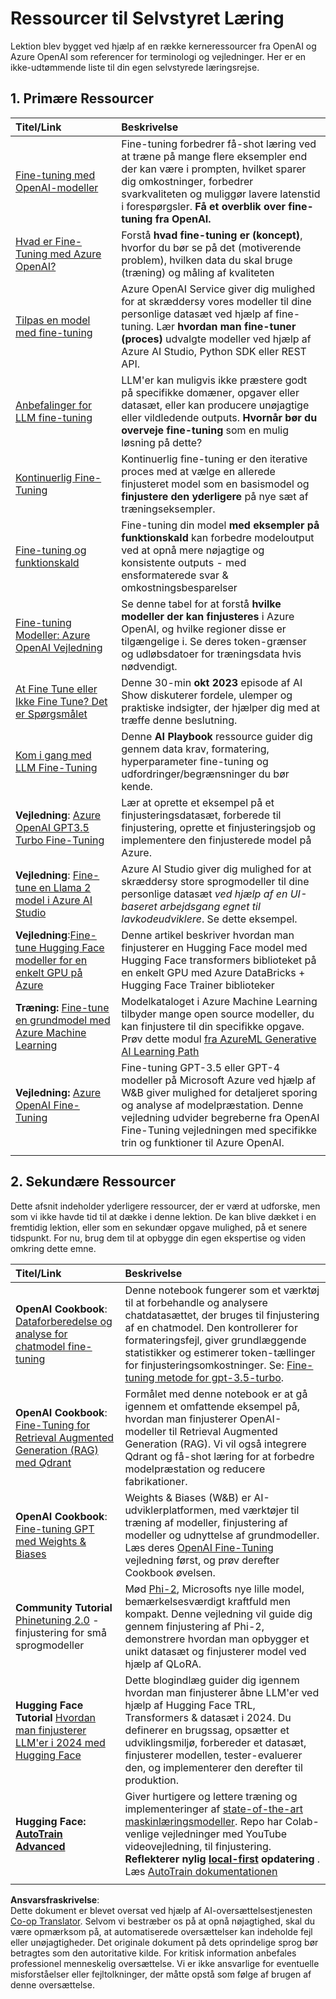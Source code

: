 <!--
CO_OP_TRANSLATOR_METADATA:
{
  "original_hash": "c2f423d1402f71ca3869ec135bb77d16",
  "translation_date": "2025-05-20T08:41:57+00:00",
  "source_file": "18-fine-tuning/RESOURCES.md",
  "language_code": "da"
}
-->
# Ressourcer til Selvstyret Læring

Lektion blev bygget ved hjælp af en række kerneressourcer fra OpenAI og Azure OpenAI som referencer for terminologi og vejledninger. Her er en ikke-udtømmende liste til din egen selvstyrede læringsrejse.

## 1. Primære Ressourcer

| Titel/Link                                                                                                                                                                                                                   | Beskrivelse                                                                                                                                                                                                                                                                                                                   |
| :--------------------------------------------------------------------------------------------------------------------------------------------------------------------------------------------------------------------------- | :---------------------------------------------------------------------------------------------------------------------------------------------------------------------------------------------------------------------------------------------------------------------------------------------------------------------------- |
| [Fine-tuning med OpenAI-modeller](https://platform.openai.com/docs/guides/fine-tuning?WT.mc_id=academic-105485-koreyst)                                                                                                       | Fine-tuning forbedrer få-shot læring ved at træne på mange flere eksempler end der kan være i prompten, hvilket sparer dig omkostninger, forbedrer svarkvaliteten og muliggør lavere latenstid i forespørgsler. **Få et overblik over fine-tuning fra OpenAI.**                                                                                    |
| [Hvad er Fine-Tuning med Azure OpenAI?](https://learn.microsoft.com/azure/ai-services/openai/concepts/fine-tuning-considerations#what-is-fine-tuning-with-azure-openai?WT.mc_id=academic-105485-koreyst)                   | Forstå **hvad fine-tuning er (koncept)**, hvorfor du bør se på det (motiverende problem), hvilken data du skal bruge (træning) og måling af kvaliteten                                                                                                                                                                           |
| [Tilpas en model med fine-tuning](https://learn.microsoft.com/azure/ai-services/openai/how-to/fine-tuning?tabs=turbo%2Cpython&pivots=programming-language-studio#continuous-fine-tuning?WT.mc_id=academic-105485-koreyst) | Azure OpenAI Service giver dig mulighed for at skræddersy vores modeller til dine personlige datasæt ved hjælp af fine-tuning. Lær **hvordan man fine-tuner (proces)** udvalgte modeller ved hjælp af Azure AI Studio, Python SDK eller REST API.                                                                                                                                |
| [Anbefalinger for LLM fine-tuning](https://learn.microsoft.com/ai/playbook/technology-guidance/generative-ai/working-with-llms/fine-tuning-recommend?WT.mc_id=academic-105485-koreyst)                                    | LLM'er kan muligvis ikke præstere godt på specifikke domæner, opgaver eller datasæt, eller kan producere unøjagtige eller vildledende outputs. **Hvornår bør du overveje fine-tuning** som en mulig løsning på dette?                                                                                                                                  |
| [Kontinuerlig Fine-Tuning](https://learn.microsoft.com/azure/ai-services/openai/how-to/fine-tuning?tabs=turbo%2Cpython&pivots=programming-language-studio#continuous-fine-tuning?WT.mc_id=academic-105485-koreyst)             | Kontinuerlig fine-tuning er den iterative proces med at vælge en allerede finjusteret model som en basismodel og **finjustere den yderligere** på nye sæt af træningseksempler.                                                                                                                                                     |
| [Fine-tuning og funktionskald](https://learn.microsoft.com/azure/ai-services/openai/how-to/fine-tuning-functions?WT.mc_id=academic-105485-koreyst)                                                                       | Fine-tuning din model **med eksempler på funktionskald** kan forbedre modeloutput ved at opnå mere nøjagtige og konsistente outputs - med ensformaterede svar & omkostningsbesparelser                                                                                                                                        |
| [Fine-tuning Modeller: Azure OpenAI Vejledning](https://learn.microsoft.com/azure/ai-services/openai/concepts/models#fine-tuning-models?WT.mc_id=academic-105485-koreyst)                                                        | Se denne tabel for at forstå **hvilke modeller der kan finjusteres** i Azure OpenAI, og hvilke regioner disse er tilgængelige i. Se deres token-grænser og udløbsdatoer for træningsdata hvis nødvendigt.                                                                                                                            |
| [At Fine Tune eller Ikke Fine Tune? Det er Spørgsmålet](https://learn.microsoft.com/shows/ai-show/to-fine-tune-or-not-fine-tune-that-is-the-question?WT.mc_id=academic-105485-koreyst)                                      | Denne 30-min **okt 2023** episode af AI Show diskuterer fordele, ulemper og praktiske indsigter, der hjælper dig med at træffe denne beslutning.                                                                                                                                                                                        |
| [Kom i gang med LLM Fine-Tuning](https://learn.microsoft.com/ai/playbook/technology-guidance/generative-ai/working-with-llms/fine-tuning-recommend?WT.mc_id=academic-105485-koreyst)                                             | Denne **AI Playbook** ressource guider dig gennem data krav, formatering, hyperparameter fine-tuning og udfordringer/begrænsninger du bør kende.                                                                                                                                                                         |
| **Vejledning**: [Azure OpenAI GPT3.5 Turbo Fine-Tuning](https://learn.microsoft.com/azure/ai-services/openai/tutorials/fine-tune?tabs=python%2Ccommand-line?WT.mc_id=academic-105485-koreyst)                                  | Lær at oprette et eksempel på et finjusteringsdatasæt, forberede til finjustering, oprette et finjusteringsjob og implementere den finjusterede model på Azure.                                                                                                                                                                                    |
| **Vejledning**: [Fine-tune en Llama 2 model i Azure AI Studio](https://learn.microsoft.com/azure/ai-studio/how-to/fine-tune-model-llama?WT.mc_id=academic-105485-koreyst)                                                      | Azure AI Studio giver dig mulighed for at skræddersy store sprogmodeller til dine personlige datasæt _ved hjælp af en UI-baseret arbejdsgang egnet til lavkodeudviklere_. Se dette eksempel.                                                                                                                                                               |
| **Vejledning**:[Fine-tune Hugging Face modeller for en enkelt GPU på Azure](https://learn.microsoft.com/azure/databricks/machine-learning/train-model/huggingface/fine-tune-model?WT.mc_id=academic-105485-koreyst)               | Denne artikel beskriver hvordan man finjusterer en Hugging Face model med Hugging Face transformers biblioteket på en enkelt GPU med Azure DataBricks + Hugging Face Trainer biblioteker                                                                                                                                                |
| **Træning:** [Fine-tune en grundmodel med Azure Machine Learning](https://learn.microsoft.com/training/modules/finetune-foundation-model-with-azure-machine-learning/?WT.mc_id=academic-105485-koreyst)         | Modelkataloget i Azure Machine Learning tilbyder mange open source modeller, du kan finjustere til din specifikke opgave. Prøv dette modul [fra AzureML Generative AI Learning Path](https://learn.microsoft.com/training/paths/work-with-generative-models-azure-machine-learning/?WT.mc_id=academic-105485-koreyst) |
| **Vejledning:** [Azure OpenAI Fine-Tuning](https://docs.wandb.ai/guides/integrations/azure-openai-fine-tuning?WT.mc_id=academic-105485-koreyst)                                                                                | Fine-tuning GPT-3.5 eller GPT-4 modeller på Microsoft Azure ved hjælp af W&B giver mulighed for detaljeret sporing og analyse af modelpræstation. Denne vejledning udvider begreberne fra OpenAI Fine-Tuning vejledningen med specifikke trin og funktioner til Azure OpenAI.                                                                         |
|                                                                                                                                                                                                                              |                                                                                                                                                                                                                                                                                                                               |

## 2. Sekundære Ressourcer

Dette afsnit indeholder yderligere ressourcer, der er værd at udforske, men som vi ikke havde tid til at dække i denne lektion. De kan blive dækket i en fremtidig lektion, eller som en sekundær opgave mulighed, på et senere tidspunkt. For nu, brug dem til at opbygge din egen ekspertise og viden omkring dette emne.

| Titel/Link                                                                                                                                                                                                            | Beskrivelse                                                                                                                                                                                                                                                                                                                                                                                                                                                                                                                 |
| :-------------------------------------------------------------------------------------------------------------------------------------------------------------------------------------------------------------------- | :-------------------------------------------------------------------------------------------------------------------------------------------------------------------------------------------------------------------------------------------------------------------------------------------------------------------------------------------------------------------------------------------------------------------------------------------------------------------------------------------------------------------------- |
| **OpenAI Cookbook**: [Dataforberedelse og analyse for chatmodel fine-tuning](https://cookbook.openai.com/examples/chat_finetuning_data_prep?WT.mc_id=academic-105485-koreyst)                                      | Denne notebook fungerer som et værktøj til at forbehandle og analysere chatdatasættet, der bruges til finjustering af en chatmodel. Den kontrollerer for formateringsfejl, giver grundlæggende statistikker og estimerer token-tællinger for finjusteringsomkostninger. Se: [Fine-tuning metode for gpt-3.5-turbo](https://platform.openai.com/docs/guides/fine-tuning?WT.mc_id=academic-105485-koreyst).                                                                                                                                                                   |
| **OpenAI Cookbook**: [Fine-Tuning for Retrieval Augmented Generation (RAG) med Qdrant](https://cookbook.openai.com/examples/fine-tuned_qa/ft_retrieval_augmented_generation_qdrant?WT.mc_id=academic-105485-koreyst) | Formålet med denne notebook er at gå igennem et omfattende eksempel på, hvordan man finjusterer OpenAI-modeller til Retrieval Augmented Generation (RAG). Vi vil også integrere Qdrant og få-shot læring for at forbedre modelpræstation og reducere fabrikationer.                                                                                                                                                                                                                                                                |
| **OpenAI Cookbook**: [Fine-tuning GPT med Weights & Biases](https://cookbook.openai.com/examples/third_party/gpt_finetuning_with_wandb?WT.mc_id=academic-105485-koreyst)                                             | Weights & Biases (W&B) er AI-udviklerplatformen, med værktøjer til træning af modeller, finjustering af modeller og udnyttelse af grundmodeller. Læs deres [OpenAI Fine-Tuning](https://docs.wandb.ai/guides/integrations/openai-fine-tuning/?WT.mc_id=academic-105485-koreyst) vejledning først, og prøv derefter Cookbook øvelsen.                                                                                                                                                                                                                  |
| **Community Tutorial** [Phinetuning 2.0](https://huggingface.co/blog/g-ronimo/phinetuning?WT.mc_id=academic-105485-koreyst) - finjustering for små sprogmodeller                                                   | Mød [Phi-2](https://www.microsoft.com/research/blog/phi-2-the-surprising-power-of-small-language-models/?WT.mc_id=academic-105485-koreyst), Microsofts nye lille model, bemærkelsesværdigt kraftfuld men kompakt. Denne vejledning vil guide dig gennem finjustering af Phi-2, demonstrere hvordan man opbygger et unikt datasæt og finjusterer model ved hjælp af QLoRA.                                                                                                                                                                       |
| **Hugging Face Tutorial** [Hvordan man finjusterer LLM'er i 2024 med Hugging Face](https://www.philschmid.de/fine-tune-llms-in-2024-with-trl?WT.mc_id=academic-105485-koreyst)                                               | Dette blogindlæg guider dig igennem hvordan man finjusterer åbne LLM'er ved hjælp af Hugging Face TRL, Transformers & datasæt i 2024. Du definerer en brugssag, opsætter et udviklingsmiljø, forbereder et datasæt, finjusterer modellen, tester-evaluerer den, og implementerer den derefter til produktion.                                                                                                                                                                                                                                                                |
| **Hugging Face: [AutoTrain Advanced](https://github.com/huggingface/autotrain-advanced?WT.mc_id=academic-105485-koreyst)**                                                                                            | Giver hurtigere og lettere træning og implementeringer af [state-of-the-art maskinlæringsmodeller](https://twitter.com/abhi1thakur/status/1755167674894557291?WT.mc_id=academic-105485-koreyst). Repo har Colab-venlige vejledninger med YouTube videovejledning, til finjustering. **Reflekterer nylig [local-first](https://twitter.com/abhi1thakur/status/1750828141805777057?WT.mc_id=academic-105485-koreyst) opdatering** . Læs [AutoTrain dokumentationen](https://huggingface.co/autotrain?WT.mc_id=academic-105485-koreyst) |
|                                                                                                                                                                                                                       |                                                                                                                                                                                                                                                                                                                                                                                                                                                                                                                             |

**Ansvarsfraskrivelse**:  
Dette dokument er blevet oversat ved hjælp af AI-oversættelsestjenesten [Co-op Translator](https://github.com/Azure/co-op-translator). Selvom vi bestræber os på at opnå nøjagtighed, skal du være opmærksom på, at automatiserede oversættelser kan indeholde fejl eller unøjagtigheder. Det originale dokument på dets oprindelige sprog bør betragtes som den autoritative kilde. For kritisk information anbefales professionel menneskelig oversættelse. Vi er ikke ansvarlige for eventuelle misforståelser eller fejltolkninger, der måtte opstå som følge af brugen af denne oversættelse.